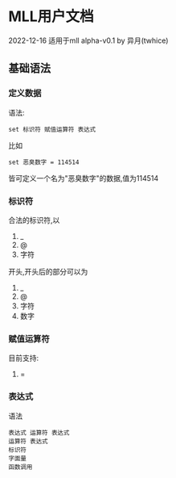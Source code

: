 # MLL用户文档
2022-12-16
适用于mll alpha-v0.1
by 异月(twhice)

## 基础语法

### 定义数据
语法:
```
set 标识符 赋值运算符 表达式
```
比如
```
set 恶臭数字 = 114514
```
皆可定义一个名为"恶臭数字"的数据,值为114514

### 标识符

合法的标识符,以 
1. _ 
2. @ 
3. 字符 

开头,开头后的部分可以为 

1. _ 
2. @ 
3. 字符 
4. 数字

### 赋值运算符

目前支持:

1. =

### 表达式

语法

```
表达式 运算符 表达式
运算符 表达式
标识符
字面量
函数调用
```